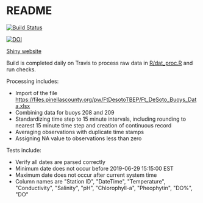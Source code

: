 # README

[![Build Status](https://travis-ci.org/tbep-tech/desoto-buoy.svg?branch=master)](https://travis-ci.org/tbep-tech/desoto-buoy)

[![DOI](https://zenodo.org/badge/252561560.svg)](https://zenodo.org/badge/latestdoi/252561560)

[Shiny website](http://shiny.tbep.org/desoto-buoy/)

Build is completed daily on Travis to process raw data in [R/dat_proc.R](https://github.com/tbep-tech/desoto-buoy/blob/master/R/dat_proc.R) and run checks.  

Processing includes: 

* Import of the file <https://files.pinellascounty.org/pw/FtDesotoTBEP/Ft_DeSoto_Buoys_Data.xlsx>
* Combining data for buoys 208 and 209
* Standardizing time step to 15 minute intervals, including rounding to nearest 15 minute time step and creation of continuous record
* Averaging observations with duplicate time stamps
* Assigning NA value to observations less than zero

Tests include: 

* Verify all dates are parsed correctly
* Minimum date does not occur before 2019-06-29 15:15:00 EST
* Maximum date does not occur after current system time
* Column names are "Station ID", "DateTime", "Temperature", "Conductivity", "Salinity", "pH", "Chlorophyll-a", "Pheophytin", "DO%", "DO"

